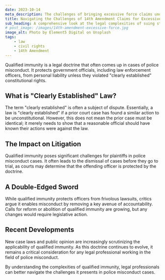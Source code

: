 ```yaml
---
date: 2023-10-14
meta_description: The challenges of bringing excessive force claims under the 14th Amendment, including hurdles like qualified immunity and burden of proof.
title: Navigating the Challenges of 14th Amendment Claims for Excessive Force
sub_heading: A comprehensive look at the legal complexities of suing state actors for excessive force under the 14th Amendment.
# post_image: /images/14th-amendment-excessive-force.jpg
image_alt: Photo by Element5 Digital on Unsplash
tags:
    - law
    - civil rights
    - 14th Amendment
---
```



Qualified immunity is a legal doctrine that often comes up in cases of police misconduct. It protects government officials, including law enforcement officers, from personal liability unless they violated "clearly established" constitutional rights.

## What is "Clearly Established" Law?

The term "clearly established" is often a subject of dispute. Essentially, a law is "clearly established" if a prior court case has found a similar action to be unconstitutional. However, this does not mean the prior case must be identical; it merely needs to show that a reasonable official should have known their actions were against the law.

## The Impact on Litigation

Qualified immunity poses significant challenges for plaintiffs in police misconduct cases. It often leads to the dismissal of cases before they go to trial, as courts may determine that the offending officer is protected by the doctrine.

## A Double-Edged Sword

While qualified immunity protects officers from frivolous lawsuits, critics argue it enables misconduct by removing a key avenue of accountability. Calls for reform or abolition of qualified immunity are growing, but any changes would require legislative action.

## Recent Developments

New case laws and public opinion are increasingly scrutinizing the applicability of qualified immunity. As this doctrine continues to evolve, it remains a critical consideration for any legal professional working in the field of police misconduct.

By understanding the complexities of qualified immunity, legal professionals can better navigate the challenges it presents in police misconduct cases.
